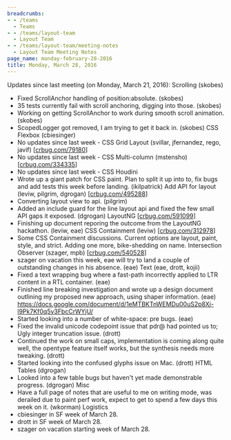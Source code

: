 ```yaml
---
breadcrumbs:
- - /teams
  - Teams
- - /teams/layout-team
  - Layout Team
- - /teams/layout-team/meeting-notes
  - Layout Team Meeting Notes
page_name: monday-february-28-2016
title: Monday, March 28, 2016
---
```


Updates since last meeting (on Monday, March 21, 2016):
Scrolling (skobes)
- Fixed ScrollAnchor handling of position:absolute. (skobes)
- 35 tests currently fail with scroll anchoring, digging into those.
(skobes)
- Working on getting ScrollAnchor to work during smooth scroll
animation. (skobes)
- ScopedLogger got removed, I am trying to get it back in. (skobes)
CSS Flexbox (cbiesinger)
- No updates since last week -
CSS Grid Layout (svillar, jfernandez, rego, javif)
\[[crbug.com/79180](http://crbug.com/79180)\]
- No updates since last week -
CSS Multi-column (mstensho) \[[crbug.com/334335](http://crbug.com/334335)\]
- No updates since last week -
CSS Houdini
- Wrote up a giant patch for CSS paint. Plan to split it up into to, fix
bugs and add tests this week before landing. (ikilpatrick)
Add API for layout (leviw, pilgrim, dgrogan)
\[[crbug.com/495288](http://crbug.com/495288)\]
- Converting layout view to api. (pilgrim)
- Added an include guard for the line layout api and fixed the few small
API gaps it exposed. (dgrogan)
LayoutNG \[[crbug.com/591099](http://crbug.com/591099)\]
- Finishing up document reporing the outcome from the LayoutNG
hackathon. (leviw, eae)
CSS Containment (leviw) \[[crbug.com/312978](http://crbug.com/312978)\]
- Some CSS Containment discussions. Current options are layout, paint,
style, and strict. Adding one more, bike-shedding on name.
Intersection Observer (szager, mpb)
\[[crbug.com/540528](http://crbug.com/540528)\]
- szager on vacation this week, eae will try to land a couple of
outstanding changes in his absence. (eae)
Text (eae, drott, kojii)
- Fixed a text wrapping bug where a fast-path incorrectly applied to LTR
content in a RTL container. (eae)
- Finished line breaking investigation and wrote up a design document
outlining my proposed new approach, using shaper information. (eae)
<https://docs.google.com/document/d/1eMTBKTnWEMDu00uS2p8Xj-l9Pk7Kf0q5y3FbcCrWYjU/>
- Started looking into a number of white-space: pre bugs. (eae)
- Fixed the invalid unicode codepoint issue that pdr@ had pointed us
to; Ugly integer truncation issue. (drott)
- Continued the work on small caps, implementation is coming along quite
well, the opentype feature itself works, but the synthesis needs more
tweaking. (drott)
- Started looking into the confused glyphs issue on Mac. (drott)
HTML Tables (dgrogan)
- Looked into a few table bugs but haven't yet made demonstrable
progress. (dgrogan)
Misc
- Have a full page of notes that are useful to me on writing mode, was
derailed due to paint perf work, expect to get to spend a few days
this week on it. (wkorman)
Logistics
- cbiesinger in SF week of March 28.
- drott in SF week of March 28.
- szager on vacation starting week of March 28.
